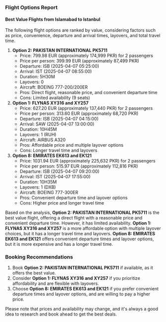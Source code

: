 ### Flight Options Report
#### Best Value Flights from Islamabad to Istanbul

The following flight options are ranked by value, considering factors such as price, convenience, departure and arrival times, layovers, and total travel time.

1. **Option 2: PAKISTAN INTERNATIONAL PK5711**
	* Price: 799.98 EUR (approximately 174,999 PKR) for 2 passengers
	* Price per person: 399.99 EUR (approximately 87,499 PKR)
	* Departure: ISB (2025-04-07 05:25:00)
	* Arrival: IST (2025-04-07 08:55:00)
	* Duration: 5H30M
	* Layovers: 0
	* Aircraft: BOEING 777-200/200ER
	* Pros: Direct flight, reasonable price, and convenient departure time
	* Cons: Limited availability (9 seats)
2. **Option 1: FLYNAS XY316 and XY257**
	* Price: 627.20 EUR (approximately 137,440 PKR) for 2 passengers
	* Price per person: 313.60 EUR (approximately 68,720 PKR)
	* Departure: ISB (2025-04-07 04:15:00)
	* Arrival: SAW (2025-04-07 13:00:00)
	* Duration: 10H45M
	* Layovers: 1 (RUH)
	* Aircraft: AIRBUS A320
	* Pros: Affordable price and multiple layover options
	* Cons: Longer travel time and layovers
3. **Option 8: EMIRATES EK613 and EK121**
	* Price: 1031.94 EUR (approximately 225,632 PKR) for 2 passengers
	* Price per person: 515.97 EUR (approximately 112,816 PKR)
	* Departure: ISB (2025-04-07 09:20:00)
	* Arrival: IST (2025-04-07 17:55:00)
	* Duration: 10H35M
	* Layovers: 1 (DXB)
	* Aircraft: BOEING 777-300ER
	* Pros: Convenient departure time and layover options
	* Cons: Higher price and longer travel time

Based on the analysis, **Option 2: PAKISTAN INTERNATIONAL PK5711** is the best value flight, offering a direct flight with a reasonable price and convenient departure time. However, it has limited availability. **Option 1: FLYNAS XY316 and XY257** is a more affordable option with multiple layover choices, but it has a longer travel time and layovers. **Option 8: EMIRATES EK613 and EK121** offers convenient departure times and layover options, but it is more expensive and has a longer travel time.

### Booking Recommendations

1. Book **Option 2: PAKISTAN INTERNATIONAL PK5711** if available, as it offers the best value.
2. Consider **Option 1: FLYNAS XY316 and XY257** if you prioritize affordability and are flexible with layovers.
3. Choose **Option 8: EMIRATES EK613 and EK121** if you prefer convenient departure times and layover options, and are willing to pay a higher price.

Please note that prices and availability may change, and it's always a good idea to research and book ahead to get the best deals.